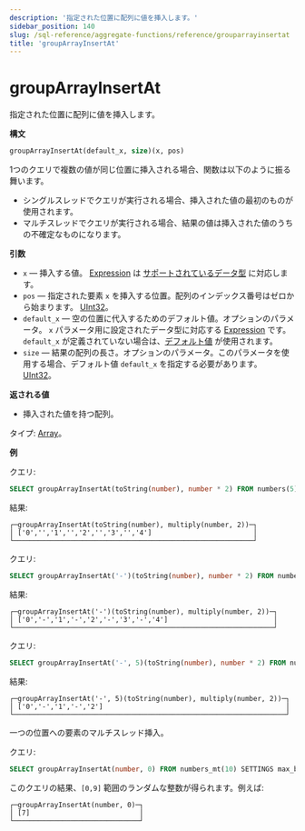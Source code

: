 ```yaml
---
description: '指定された位置に配列に値を挿入します。'
sidebar_position: 140
slug: /sql-reference/aggregate-functions/reference/grouparrayinsertat
title: 'groupArrayInsertAt'
---
```



# groupArrayInsertAt

指定された位置に配列に値を挿入します。

**構文**

```sql
groupArrayInsertAt(default_x, size)(x, pos)
```

1つのクエリで複数の値が同じ位置に挿入される場合、関数は以下のように振る舞います。

- シングルスレッドでクエリが実行される場合、挿入された値の最初のものが使用されます。
- マルチスレッドでクエリが実行される場合、結果の値は挿入された値のうちの不確定なものになります。

**引数**

- `x` — 挿入する値。 [Expression](/sql-reference/syntax#expressions) は [サポートされているデータ型](../../../sql-reference/data-types/index.md) に対応します。
- `pos` — 指定された要素 `x` を挿入する位置。配列のインデックス番号はゼロから始まります。 [UInt32](/sql-reference/data-types/int-uint#integer-ranges)。
- `default_x` — 空の位置に代入するためのデフォルト値。オプションのパラメータ。 `x` パラメータ用に設定されたデータ型に対応する [Expression](/sql-reference/syntax#expressions) です。 `default_x` が定義されていない場合は、[デフォルト値](/sql-reference/statements/create/table) が使用されます。
- `size` — 結果の配列の長さ。オプションのパラメータ。このパラメータを使用する場合、デフォルト値 `default_x` を指定する必要があります。 [UInt32](/sql-reference/data-types/int-uint#integer-ranges)。

**返される値**

- 挿入された値を持つ配列。

タイプ: [Array](/sql-reference/data-types/array)。

**例**

クエリ:

```sql
SELECT groupArrayInsertAt(toString(number), number * 2) FROM numbers(5);
```

結果:

```text
┌─groupArrayInsertAt(toString(number), multiply(number, 2))─┐
│ ['0','','1','','2','','3','','4']                         │
└───────────────────────────────────────────────────────────┘
```

クエリ:

```sql
SELECT groupArrayInsertAt('-')(toString(number), number * 2) FROM numbers(5);
```

結果:

```text
┌─groupArrayInsertAt('-')(toString(number), multiply(number, 2))─┐
│ ['0','-','1','-','2','-','3','-','4']                          │
└────────────────────────────────────────────────────────────────┘
```

クエリ:

```sql
SELECT groupArrayInsertAt('-', 5)(toString(number), number * 2) FROM numbers(5);
```

結果:

```text
┌─groupArrayInsertAt('-', 5)(toString(number), multiply(number, 2))─┐
│ ['0','-','1','-','2']                                             │
└───────────────────────────────────────────────────────────────────┘
```

一つの位置への要素のマルチスレッド挿入。

クエリ:

```sql
SELECT groupArrayInsertAt(number, 0) FROM numbers_mt(10) SETTINGS max_block_size = 1;
```

このクエリの結果、`[0,9]` 範囲のランダムな整数が得られます。例えば:

```text
┌─groupArrayInsertAt(number, 0)─┐
│ [7]                           │
└───────────────────────────────┘
```
